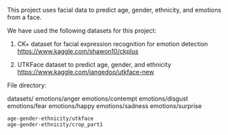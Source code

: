 This project uses facial data to predict age, gender, ethnicity, and emotions from a face. 

We have used the following datasets for this project:

1. CK+ dataset for facial expression recognition for emotion detection
	https://www.kaggle.com/shawon10/ckplus

2. UTKFace dataset to predict age, gender, and ethnicity 
	https://www.kaggle.com/jangedoo/utkface-new

File directory: 

datasets/
	emotions/anger
	emotions/contempt
	emotions/disgust
	emotions/fear
	emotions/happy
	emotions/sadness
	emotions/surprise

	age-gender-ethnicity/utkface
	age-gender-ethnicity/crop_part1